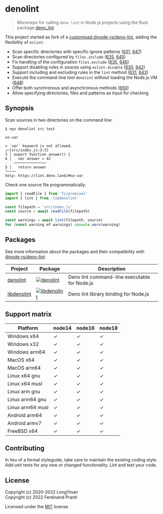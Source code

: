 # denolint

> Monorepo for calling `deno lint` in Node.js projects using the Rust package [deno_lint].

This project started as fork of a [customised @node-rs/deno-lint], adding the flexibility of `eslint`:

* Scan specific directories with specific ignore patterns ([631], [647])
* Scan directories configured by `files.include` ([635], [645])
* Fix handling of the configuration `files.exclude` ([635], [646])
* Support disabling rules in souces using `eslint-disable` ([630], [642])
* Support including and excluding rules in the `lint` method ([631], [643])
* Execute the command-line tool `denolint` without loading the Node.js VM ([648])
* Offer both synchronous and asynchronous methods ([650])
* Allow specifying directories, files and patterns as input for checking

## Synopsis

Scan sources in two directories on the command line:

    $ npx denolint src test

    no-var

    × `var` keyword is not allowed.
    ╭─[src/index.js:3:3]
    3 │ export function answer() {
    4 │   var answer = 42
    ·   ───────────────
    5 │   return answer
    ╰────
    help: https://lint.deno.land/#no-var

Check one source file programmatically:

```js
import { readFile } from 'fs/promises'
import { lint } from 'libdenolint'

const filepath = 'src/index.js'
const source = await readFile(filepath)

const warnings = await lint(filepath, source)
for (const warning of warnings) console.warn(warning)
```

## Packages

See more information about the packages and their compatibility with [@node-rs/deno-lint]:

| Project       | Package                                                         | Description                                   |
| ------------- | --------------------------------------------------------------- | --------------------------------------------- |
| [denolint]    | [![denolint](https://img.shields.io/npm/v/denolint)][cmd]       | Deno lint command-line executable for Node.js |
| [libdenolint] | [![libdenolint](https://img.shields.io/npm/v/libdenolint)][lib] | Deno lint library binding for Node.js         |

## Support matrix

| Platform         | node14 | node16 | node18 |
| ---------------- | ------ | ------ | ------ |
| Windows x64      | ✓      | ✓      | ✓      |
| Windows x32      | ✓      | ✓      | ✓      |
| Windows arm64    | ✓      | ✓      | ✓      |
| MacOS x64        | ✓      | ✓      | ✓      |
| MacOS arm64      | ✓      | ✓      | ✓      |
| Linux x64 gnu    | ✓      | ✓      | ✓      |
| Linux x64 musl   | ✓      | ✓      | ✓      |
| Linux arm gnu    | ✓      | ✓      | ✓      |
| Linux arm64 gnu  | ✓      | ✓      | ✓      |
| Linux arm64 musl | ✓      | ✓      | ✓      |
| Android arm64    | ✓      | ✓      | ✓      |
| Android armv7    | ✓      | ✓      | ✓      |
| FreeBSD x64      | ✓      | ✓      | ✓      |

## Contributing

In lieu of a formal styleguide, take care to maintain the existing coding style. Add unit tests for any new or changed functionality. Lint and test your code.

## License

Copyright (c) 2020-2022 LongYinan<br>
Copyright (c) 2022 Ferdinand Prantl

Licensed under the [MIT] license.

[deno_lint]: https://github.com/denoland/deno_lint
[customised @node-rs/deno-lint]: https://github.com/prantlf/node-rs/commits/combined
[@node-rs/deno-lint]: https://github.com/napi-rs/node-rs/tree/main/packages/deno-lint#readme
[denolint]: https://github.com/prantlf/denolint/tree/master/packages/denolint#readme
[cmd]: https://www.npmjs.com/package/denolint
[libdenolint]: https://github.com/prantlf/denolint/tree/master/packages/libdenolint#readme
[lib]: https://www.npmjs.com/package/libdenolint
[630]: https://github.com/napi-rs/node-rs/issues/630
[631]: https://github.com/napi-rs/node-rs/issues/631
[635]: https://github.com/napi-rs/node-rs/issues/635
[642]: https://github.com/napi-rs/node-rs/pull/642
[643]: https://github.com/napi-rs/node-rs/pull/643
[645]: https://github.com/napi-rs/node-rs/pull/645
[646]: https://github.com/napi-rs/node-rs/pull/646
[647]: https://github.com/napi-rs/node-rs/pull/647
[648]: https://github.com/napi-rs/node-rs/issues/648
[650]: https://github.com/napi-rs/node-rs/issues/650
[MIT]: https://github.com/prantlf/denolint/blob/master/LICENSE

